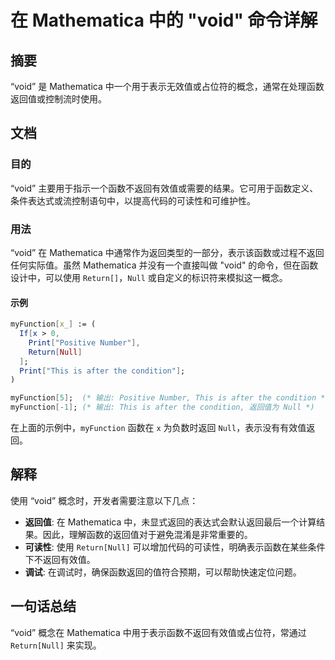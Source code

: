 <!--
Meta Description: # 在 Mathematica 中的 "void" 命令详解 ## 摘要 “void” 是 Mathematica 中一个用于表示无效值或占位符的概念，通常在处理函数返回值或控制流时使用。 ## 文档 ### 目的 “void” 主要用于指示一个函数不返回有效值或需要的结果。它可用于函数定义、条件表...
Meta Keywords: mathematica, void, null, return, myfunction
-->

# 在 Mathematica 中的 "void" 命令详解

## 摘要
“void” 是 Mathematica 中一个用于表示无效值或占位符的概念，通常在处理函数返回值或控制流时使用。

## 文档
### 目的
“void” 主要用于指示一个函数不返回有效值或需要的结果。它可用于函数定义、条件表达式或流控制语句中，以提高代码的可读性和可维护性。

### 用法
“void” 在 Mathematica 中通常作为返回类型的一部分，表示该函数或过程不返回任何实际值。虽然 Mathematica 并没有一个直接叫做 "void" 的命令，但在函数设计中，可以使用 `Return[]`，`Null` 或自定义的标识符来模拟这一概念。

#### 示例
```mathematica
myFunction[x_] := (
  If[x > 0, 
    Print["Positive Number"], 
    Return[Null]
  ];
  Print["This is after the condition"];
)

myFunction[5];  (* 输出: Positive Number, This is after the condition *)
myFunction[-1]; (* 输出: This is after the condition, 返回值为 Null *)
```

在上面的示例中，`myFunction` 函数在 `x` 为负数时返回 `Null`，表示没有有效值返回。

## 解释
使用 “void” 概念时，开发者需要注意以下几点：
- **返回值**: 在 Mathematica 中，未显式返回的表达式会默认返回最后一个计算结果。因此，理解函数的返回值对于避免混淆是非常重要的。
- **可读性**: 使用 `Return[Null]` 可以增加代码的可读性，明确表示函数在某些条件下不返回有效值。
- **调试**: 在调试时，确保函数返回的值符合预期，可以帮助快速定位问题。

## 一句话总结
“void” 概念在 Mathematica 中用于表示函数不返回有效值或占位符，常通过 `Return[Null]` 来实现。